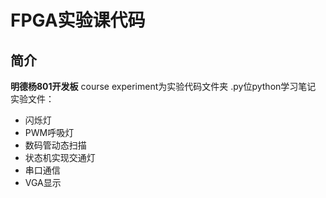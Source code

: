 # FPGA实验课代码

## 简介

**明德杨801开发板** 
course experiment为实验代码文件夹
.py位python学习笔记
实验文件：

- 闪烁灯
-  PWM呼吸灯
-  数码管动态扫描
-  状态机实现交通灯
-  串口通信
- VGA显示

